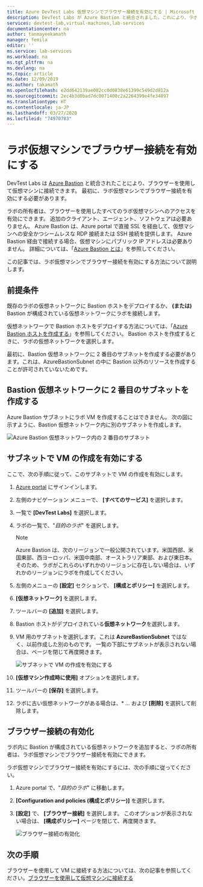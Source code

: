 ```yaml
---
title: Azure DevTest Labs 仮想マシンでブラウザー接続を有効にする | Microsoft Docs
description: DevTest Labs が Azure Bastion と統合されました。これにより、ラボの所有者は、すべてのラボ仮想マシンへのブラウザーを使用したアクセスを有効にできます。
services: devtest-lab,virtual-machines,lab-services
documentationcenter: na
author: tanmayeekamath
manager: femila
editor: ''
ms.service: lab-services
ms.workload: na
ms.tgt_pltfrm: na
ms.devlang: na
ms.topic: article
ms.date: 12/09/2019
ms.author: takamath
ms.openlocfilehash: e2dd642139ae082cc0d0838e61399c549d2d812a
ms.sourcegitcommit: 2ec4b3d0bad7dc0071400c2a2264399e4fe34897
ms.translationtype: HT
ms.contentlocale: ja-JP
ms.lasthandoff: 03/27/2020
ms.locfileid: "74970783"
---
```

# <a name="enable-browser-connection-on-lab-virtual-machines"></a>ラボ仮想マシンでブラウザー接続を有効にする 
DevTest Labs は [Azure Bastion](https://docs.microsoft.com/azure/bastion/) と統合されたことにより、ブラウザーを使用して仮想マシンに接続できます。 最初に、ラボ仮想マシンでブラウザー接続を有効にする必要があります。

ラボの所有者は、ブラウザーを使用したすべてのラボ仮想マシンへのアクセスを有効にできます。 追加のクライアント、エージェント、ソフトウェアは必要ありません。 Azure Bastion は、Azure portal で直接 SSL を経由して、仮想マシンへの安全かつシームレスな RDP 接続または SSH 接続を提供します。 Azure Bastion 経由で接続する場合、仮想マシンにパブリック IP アドレスは必要ありません。 詳細については、「[Azure Bastion とは](../bastion/bastion-overview.md)」を参照してください。


この記事では、ラボ仮想マシンでブラウザー接続を有効にする方法について説明します。

## <a name="prerequisites"></a>前提条件 
既存のラボの仮想ネットワークに Bastion ホストをデプロイするか、 **(または)** Bastion が構成されている仮想ネットワークにラボを接続します。 

仮想ネットワークで Bastion ホストをデプロイする方法については、「[Azure Bastion ホストを作成する](../bastion/bastion-create-host-portal.md)」を参照してください。 Bastion ホストを作成するときに、ラボの仮想ネットワークを選択します。 

最初に、Bastion 仮想ネットワークに 2 番目のサブネットを作成する必要があります。これは、AzureBastionSubnet の中に Bastion 以外のリソースを作成することが許可されていないためです。 

## <a name="create-a-second-sub-net-in-the-bastion-virtual-network"></a>Bastion 仮想ネットワークに 2 番目のサブネットを作成する
Azure Bastion サブネットにラボ VM を作成することはできません。 次の図に示すように、Bastion 仮想ネットワーク内に別のサブネットを作成します。

![Azure Bastion 仮想ネットワーク内の 2 番目のサブネット](./media/connect-virtual-machine-through-browser/second-subnet.png)

## <a name="enable-vm-creation-in-the-subnet"></a>サブネットで VM の作成を有効にする
ここで、次の手順に従って、このサブネットで VM の作成を有効にします。 

1. [Azure portal](https://portal.azure.com) にサインインします。
1. 左側のナビゲーション メニューで、 **[すべてのサービス]** を選択します。 
1. 一覧で **[DevTest Labs]** を選択します。 
1. ラボの一覧で、"*目的のラボ*" を選択します。 

    > [!NOTE]
    > Azure Bastion は、次のリージョンで一般公開されています。米国西部、米国東部、西ヨーロッパ、米国中南部、オーストラリア東部、および東日本。 そのため、ラボがこれらのいずれかのリージョンに存在しない場合は、いずれかのリージョンにラボを作成してください。 
    
1. 左側のメニューの **[設定]** セクションで、 **[構成とポリシー]** を選択します。 
1. **[仮想ネットワーク]** を選択します。
1. ツールバーの **[追加]** を選択します。 
1. Bastion ホストがデプロイされている**仮想ネットワーク**を選択します。 
1. VM 用のサブネットを選択します。これは **AzureBastionSubnet** ではなく、以前作成した別のものです。 一覧の下部にサブネットが表示されない場合は、ページを閉じて再度開きます。 

    ![サブネットで VM の作成を有効にする](./media/connect-virtual-machine-through-browser/enable-vm-creation-subnet.png)
1. **[仮想マシン作成時に使用]** オプションを選択します。 
1. ツールバーの **[保存]** を選択します。 
1. ラボに古い仮想ネットワークがある場合は、* *...* および **[削除]** を選択して削除します。 

## <a name="enable-browser-connection"></a>ブラウザー接続の有効化 

ラボ内に Bastion が構成されている仮想ネットワークを追加すると、ラボの所有者は、ラボ仮想マシンでブラウザー接続を有効にできます。

ラボ仮想マシンでブラウザー接続を有効にするには、次の手順に従ってください。

1. Azure portal で、"*目的のラボ*" に移動します。
1. **[Configuration and policies (構成とポリシー)]** を選択します。
1. **[設定]** で、 **[ブラウザー接続]** を選択します。 このオプションが表示されない場合は、 **[構成ポリシー]** ページを閉じて、再度開きます。 

    ![ブラウザー接続の有効化](./media/enable-browser-connection-lab-virtual-machines/browser-connect.png)

## <a name="next-steps"></a>次の手順
ブラウザーを使用して VM に接続する方法については、次の記事を参照してください。[ブラウザーを使用して仮想マシンに接続する](connect-virtual-machine-through-browser.md)
